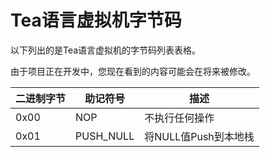 # Tea语言虚拟机字节码

以下列出的是Tea语言虚拟机的字节码列表表格。

由于项目正在开发中，您现在看到的内容可能会在将来被修改。

| 二进制字节 | 助记符号 | 描述 |
| ---------- | -------- | ----- |
| 0x00       | NOP      | 不执行任何操作 |
| 0x01       | PUSH_NULL | 将NULL值Push到本地栈 |
